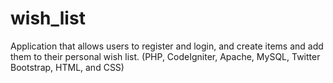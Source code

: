 # wish_list
Application that allows users to register and login, and create items and add them to their personal wish list.
(PHP, CodeIgniter, Apache, MySQL, Twitter Bootstrap, HTML, and CSS)
